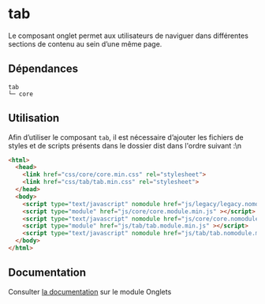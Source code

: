 # tab

Le composant onglet permet aux utilisateurs de naviguer dans différentes sections de contenu au sein d’une même page.

## Dépendances
```shell
tab
└─ core
```

## Utilisation
Afin d’utiliser le composant `tab`, il est nécessaire d’ajouter les fichiers de styles et de scripts présents dans le dossier dist dans l'ordre suivant :\n
```html
<html>
  <head>
    <link href="css/core/core.min.css" rel="stylesheet">
    <link href="css/tab/tab.min.css" rel="stylesheet">
  </head>
  <body>
    <script type="text/javascript" nomodule href="js/legacy/legacy.nomodule.min.js" ></script>
    <script type="module" href="js/core/core.module.min.js" ></script>
    <script type="text/javascript" nomodule href="js/core/core.nomodule.min.js" ></script>
    <script type="module" href="js/tab/tab.module.min.js" ></script>
    <script type="text/javascript" nomodule href="js/tab/tab.nomodule.min.js" ></script>
  </body>
</html>
```

## Documentation

Consulter [la documentation](https://www.systeme-de-design.gouv.fr/elements-d-interface/composants/onglet) sur le module Onglets
